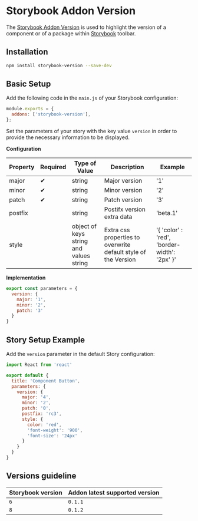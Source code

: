 # Storybook Addon Version

The [Storybook Addon Version](https://storybook.js.org/addons/storybook-version/) is used to highlight the version of a component or of a package within [Storybook](https://storybook.js.org) toolbar.
## Installation

```sh
npm install storybook-version --save-dev
```

## Basic Setup

Add the following code in the `main.js` of your Storybook configuration:

```js
module.exports = {
  addons: ['storybook-version'],
};
```

Set the parameters of your story with the key value `version` in order to provide the necessary information to be displayed.

**Configuration**

| Property | Required | Type of Value | Description | Example |
|---|---|---|---|---|
| major | ✔ | string | Major version | '1' |
| minor | ✔ | string | Minor version | '2' |
| patch | ✔ | string | Patch version | '3' |
| postfix | | string | Postifx version extra data | 'beta.1'
| style | | object of keys string and values string  | Extra css properties to overwrite default style of the Version | '{ 'color' : 'red', 'border-width': '2px' }' |

**Implementation**

```js
export const parameters = {
  version: {
    major: '1',
    minor: '2',
    patch: '3'
  }
}
```

## Story Setup Example

Add the `version` parameter in the default Story configuration:

```js
import React from 'react'

export default {
  title: 'Component Button',
  parameters: {
    version: {
      major: '4',
      minor: '2',
      patch: '0',
      postfix: 'rc3',
      style: {
        color: 'red',
        'font-weight': '900',
        'font-size': '24px'
      }
    }
  }
}
```

## Versions guideline

| Storybook version | Addon latest supported version |
|---|---|
| `6` | `0.1.1` |
| `8` | `0.1.2` |
